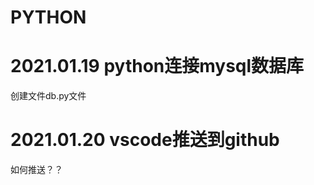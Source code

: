 # PYTHON #

# 2021.01.19 python连接mysql数据库
创建文件db.py文件

# 2021.01.20 vscode推送到github
如何推送？？

# 
# 
#  